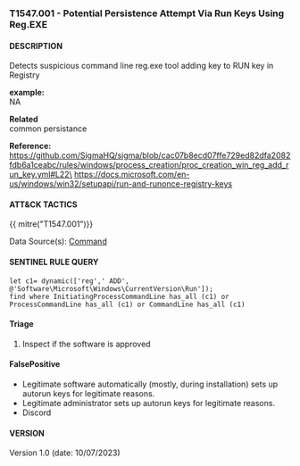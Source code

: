 ### T1547.001 - Potential Persistence Attempt Via Run Keys Using Reg.EXE

#### DESCRIPTION

Detects suspicious command line reg.exe tool adding key to RUN key in Registry

**example:**\
NA

**Related**\
common persistance

**Reference:**\
https://github.com/SigmaHQ/sigma/blob/cac07b8ecd07ffe729ed82dfa2082fdb6a1ceabc/rules/windows/process_creation/proc_creation_win_reg_add_run_key.yml#L22\
https://docs.microsoft.com/en-us/windows/win32/setupapi/run-and-runonce-registry-keys

#### ATT&CK TACTICS

{{ mitre("T1547.001")}}

Data Source(s): [Command](https://attack.mitre.org/datasources/DS0017/)

#### SENTINEL RULE QUERY

```
let c1= dynamic(['reg',' ADD', @'Software\Microsoft\Windows\CurrentVersion\Run']); 
find where InitiatingProcessCommandLine has_all (c1) or ProcessCommandLine has_all (c1) or CommandLine has_all (c1)       
```

#### Triage

1. Inspect if the software is approved

#### FalsePositive

- Legitimate software automatically (mostly, during installation) sets up autorun keys for legitimate reasons.
- Legitimate administrator sets up autorun keys for legitimate reasons.
- Discord

#### VERSION

Version 1.0 (date: 10/07/2023)
